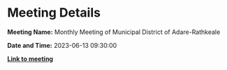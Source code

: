 # Meeting Details

**Meeting Name:** Monthly Meeting of Municipal District of Adare-Rathkeale

**Date and Time:** 2023-06-13 09:30:00

**<a href="https://www.limerick.ie/council/whats-on/monthly-meeting-of-municipal-district-of-adare-rathkeale-92" target="_blank">Link to meeting</a>**
